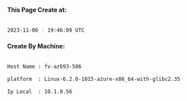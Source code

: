 
   
#### This Page Create at:

```bash

2023-11-06 - 19:46:09 UTC

```

#### Create By Machine:

```bash

Host Name : fv-az693-506

platform  : Linux-6.2.0-1015-azure-x86_64-with-glibc2.35

Ip Local  : 10.1.0.56

```

